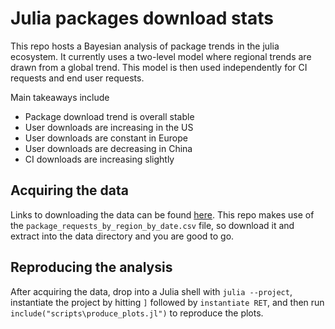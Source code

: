 # Julia packages download stats
This repo hosts a Bayesian analysis of package trends in the julia ecosystem. 
It currently uses a two-level model where regional trends are drawn from a global trend. 
This model is then used independently for CI requests and end user requests.

Main takeaways include
- Package download trend is overall stable
- User downloads are increasing in the US
- User downloads are constant in Europe
- User downloads are decreasing in China
- CI downloads are increasing slightly

## Acquiring the data
Links to downloading the data can be found [here](https://discourse.julialang.org/t/announcing-package-download-stats/69073). This repo makes use of the `package_requests_by_region_by_date.csv` file, so download it and extract into the data directory and you are good to go.

## Reproducing the analysis
After acquiring the data, drop into a Julia shell with `julia --project`, instantiate the project by hitting `]` followed by `instantiate RET`, and then run `include("scripts\produce_plots.jl")` to reproduce the plots.